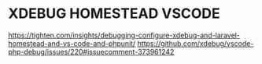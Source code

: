 # XDEBUG HOMESTEAD VSCODE
https://tighten.com/insights/debugging-configure-xdebug-and-laravel-homestead-and-vs-code-and-phpunit/
https://github.com/xdebug/vscode-php-debug/issues/220#issuecomment-373961242
